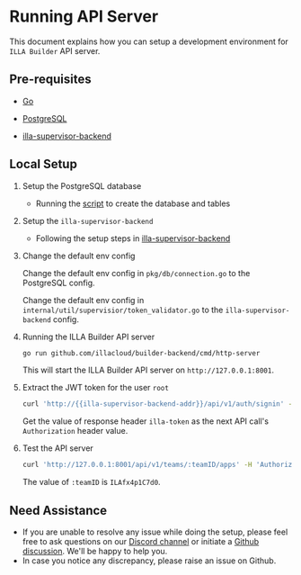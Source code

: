 # Running API Server

This document explains how you can setup a development environment for `ILLA Builder` API server.

## Pre-requisites

- [Go](https://go.dev/doc/install)

- [PostgreSQL](https://www.postgresql.org/download/)

- [illa-supervisor-backend](https://github.com/illacloud/illa-supervisor-backend)

## Local Setup

1. Setup the PostgreSQL database

    - Running the [script](../scripts/postgres-init.sh) to create the database and tables

2. Setup the `illa-supervisor-backend`

    - Following the setup steps in [illa-supervisor-backend](https://github.com/illacloud/deploy-illa-manually/tree/main/build-by-yourself#build-illa-supervisor-backend)

3. Change the default env config

   Change the default env config in `pkg/db/connection.go` to the PostgreSQL config.

   Change the default env config in `internal/util/supervisior/token_validator.go` to the `illa-supervisor-backend` config.

4. Running the ILLA Builder API server

    ```bash
    go run github.com/illacloud/builder-backend/cmd/http-server
    ```

   This will start the ILLA Builder API server on  `http://127.0.0.1:8001`.

5. Extract the JWT token for the user `root`

    ```bash
    curl 'http://{{illa-supervisor-backend-addr}}/api/v1/auth/signin' --data-raw '{"email":"root","password":"password"}' -v
    ```

   Get the value of response header `illa-token` as the next API call's `Authorization` header value.

6. Test the API server

    ```bash
    curl 'http://127.0.0.1:8001/api/v1/teams/:teamID/apps' -H 'Authorization: {{Value of response header `illa-token`}}'
    ```

   The value of `:teamID` is `ILAfx4p1C7d0`.

## Need Assistance

- If you are unable to resolve any issue while doing the setup, please feel free to ask questions on our [Discord channel](https://discord.com/invite/illacloud) or initiate a [Github discussion](https://github.com/orgs/illacloud/discussions). We'll be happy to help you.
- In case you notice any discrepancy, please raise an issue on Github.